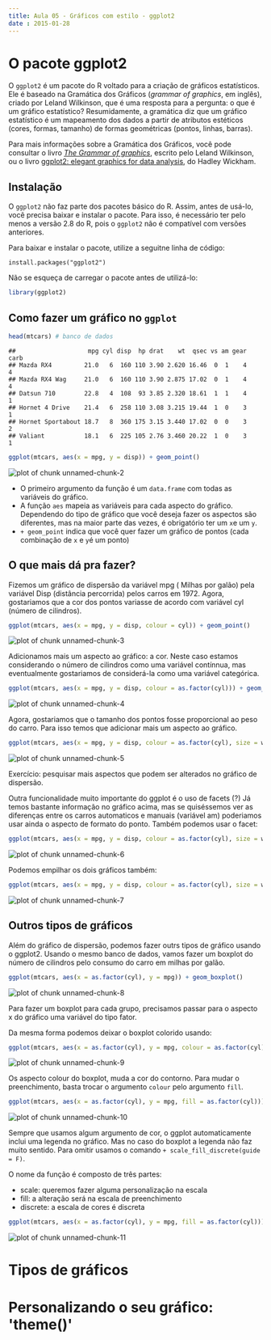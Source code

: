 ```yaml
---
title: Aula 05 - Gráficos com estilo - ggplot2
date : 2015-01-28
---
```


# O pacote ggplot2

O `ggplot2` é um pacote do R voltado para a criação de gráficos estatísticos. Ele é baseado na Gramática dos Gráficos (*grammar of graphics*, em inglês), criado por Leland Wilkinson, que é uma resposta para a pergunta: o que é um gráfico estatístico? Resumidamente, a gramática diz que um gráfico estatístico é um mapeamento dos dados a partir de atributos estéticos (cores, formas, tamanho) de formas geométricas (pontos, linhas, barras).

Para mais informações sobre a Gramática dos Gráficos, você pode consultar o livro [*The Grammar of graphics*](http://www.springer.com/statistics/computational+statistics/book/978-0-387-24544-7), escrito pelo Leland Wilkinson, ou o livro [ggplot2: elegant graphics for data analysis](http://ggplot2.org/book/), do Hadley Wickham.

## Instalação

O `ggplot2` não faz parte dos pacotes básico do R. Assim, antes de usá-lo, você precisa baixar e instalar o pacote. Para isso, é necessário ter pelo menos a versão 2.8 do R, pois o `ggplot2` não é compatível com versões anteriores.

Para baixar e instalar o pacote, utilize a seguitne linha de código:

```{}
install.packages("ggplot2")
```
Não se esqueça de carregar o pacote antes de utilizá-lo:


```r
library(ggplot2)
```

## Como fazer um gráfico no `ggplot`


```r
head(mtcars) # banco de dados
```

```
##                    mpg cyl disp  hp drat    wt  qsec vs am gear carb
## Mazda RX4         21.0   6  160 110 3.90 2.620 16.46  0  1    4    4
## Mazda RX4 Wag     21.0   6  160 110 3.90 2.875 17.02  0  1    4    4
## Datsun 710        22.8   4  108  93 3.85 2.320 18.61  1  1    4    1
## Hornet 4 Drive    21.4   6  258 110 3.08 3.215 19.44  1  0    3    1
## Hornet Sportabout 18.7   8  360 175 3.15 3.440 17.02  0  0    3    2
## Valiant           18.1   6  225 105 2.76 3.460 20.22  1  0    3    1
```

```r
ggplot(mtcars, aes(x = mpg, y = disp)) + geom_point()
```

![plot of chunk unnamed-chunk-2](assets/fig/unnamed-chunk-2-1.png) 

* O primeiro argumento da função é um `data.frame` com todas as variáveis do gráfico.
* A função `aes` mapeia as variáveis para cada aspecto do gráfico. Dependendo do tipo de gráfico que você deseja fazer os aspectos são diferentes, mas na maior parte das vezes, é obrigatório ter um `x`e um `y`.
* `+ geom_point` indica que você quer fazer um gráfico de pontos (cada combinação de `x` e `y`é um ponto)

## O que mais dá pra fazer?

Fizemos um gráfico de dispersão da variável mpg ( Milhas por galão) pela variável Disp (distância percorrida) pelos carros em 1972. Agora, gostariamos que a cor dos pontos variasse de acordo com  variável cyl (número de cilindros).


```r
ggplot(mtcars, aes(x = mpg, y = disp, colour = cyl)) + geom_point()
```

![plot of chunk unnamed-chunk-3](assets/fig/unnamed-chunk-3-1.png) 

Adicionamos mais um aspecto ao gráfico: a cor. Neste caso estamos considerando o número de cilindros como uma variável contínnua, mas eventualmente gostariamos de considerá-la como uma variável categórica.


```r
ggplot(mtcars, aes(x = mpg, y = disp, colour = as.factor(cyl))) + geom_point()
```

![plot of chunk unnamed-chunk-4](assets/fig/unnamed-chunk-4-1.png) 

Agora, gostariamos que o tamanho dos pontos fosse proporcional ao peso do carro. Para isso temos que adicionar mais um aspecto ao gráfico.


```r
ggplot(mtcars, aes(x = mpg, y = disp, colour = as.factor(cyl), size = wt)) + geom_point()
```

![plot of chunk unnamed-chunk-5](assets/fig/unnamed-chunk-5-1.png) 

Exercício: pesquisar mais aspectos que podem ser alterados no gráfico de dispersão.

Outra funcionalidade muito importante do ggplot é o uso de facets (?) Já temos bastante informação no gráfico acima, mas se quiséssemos ver as diferenças entre os carros automaticos e manuais (variável am) poderiamos usar ainda o aspecto de formato do ponto. Também podemos usar o facet:


```r
ggplot(mtcars, aes(x = mpg, y = disp, colour = as.factor(cyl), size = wt)) + geom_point() + facet_grid(.~am)
```

![plot of chunk unnamed-chunk-6](assets/fig/unnamed-chunk-6-1.png) 

Podemos empilhar os dois gráficos também:


```r
ggplot(mtcars, aes(x = mpg, y = disp, colour = as.factor(cyl), size = wt)) + geom_point() + facet_grid(am~.)
```

![plot of chunk unnamed-chunk-7](assets/fig/unnamed-chunk-7-1.png) 

## Outros tipos de gráficos

Além do gráfico de dispersão, podemos fazer outrs tipos de gráfico usando o ggplot2. Usando o mesmo banco de dados, vamos fazer um boxplot do número de cilindros pelo consumo do carro em milhas por galão.


```r
ggplot(mtcars, aes(x = as.factor(cyl), y = mpg)) + geom_boxplot()
```

![plot of chunk unnamed-chunk-8](assets/fig/unnamed-chunk-8-1.png) 

Para fazer um boxplot para cada grupo, precisamos passar para o aspecto x do gráfico uma variável do tipo fator. 

Da mesma forma podemos deixar o boxplot colorido usando:


```r
ggplot(mtcars, aes(x = as.factor(cyl), y = mpg, colour = as.factor(cyl))) + geom_boxplot()
```

![plot of chunk unnamed-chunk-9](assets/fig/unnamed-chunk-9-1.png) 

Os aspecto colour do boxplot, muda a cor do contorno. Para mudar o preenchimento, basta trocar o argumento `colour` pelo argumento `fill`.


```r
ggplot(mtcars, aes(x = as.factor(cyl), y = mpg, fill = as.factor(cyl))) + geom_boxplot()
```

![plot of chunk unnamed-chunk-10](assets/fig/unnamed-chunk-10-1.png) 

Sempre que usamos algum argumento de cor, o ggplot automaticamente inclui uma legenda no gráfico. Mas no caso do boxplot a legenda não faz muito sentido. Para omitir usamos o comando `+ scale_fill_discrete(guide = F)`.

O nome da função é composto de três partes: 
* scale: queremos fazer alguma personalização na escala
* fill: a alteração será na escala de preenchimento
* discrete: a escala de cores é discreta


```r
ggplot(mtcars, aes(x = as.factor(cyl), y = mpg, fill = as.factor(cyl))) + geom_boxplot() + scale_fill_discrete(guide = F)
```

![plot of chunk unnamed-chunk-11](assets/fig/unnamed-chunk-11-1.png) 


# Tipos de gráficos

# Personalizando o seu gráfico: 'theme()' 
